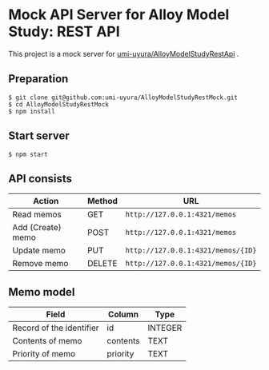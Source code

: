 Mock API Server for Alloy Model Study: REST API
===============================================

This project is a mock server for [umi-uyura/AlloyModelStudyRestApi](https://github.com/umi-uyura/AlloyModelStudyRestApi) .


Preparation
-----------

```
$ git clone git@github.com:umi-uyura/AlloyModelStudyRestMock.git
$ cd AlloyModelStudyRestMock
$ npm install
```

Start server
------------

```
$ npm start
```

API consists
------------

| Action | Method | URL |
|---|---|---|
| Read memos| GET | `http://127.0.0.1:4321/memos` |
| Add (Create) memo | POST | `http://127.0.0.1:4321/memos` |
| Update memo | PUT | `http://127.0.0.1:4321/memos/{ID}` |
| Remove memo | DELETE | `http://127.0.0.1:4321/memos/{ID}` |


Memo model
-----------

| Field | Column | Type |
|---|---|---|
| Record of the identifier | id | INTEGER |
| Contents of memo | contents | TEXT |
| Priority of memo | priority | TEXT |
